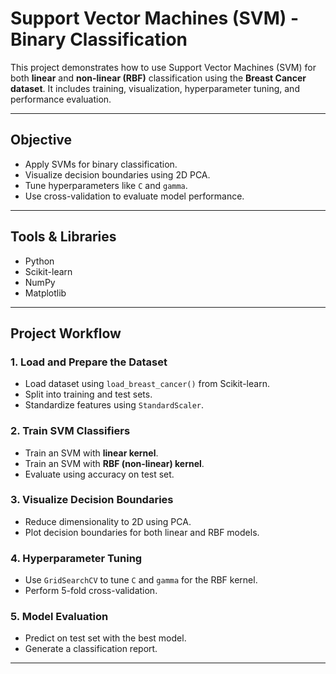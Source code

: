 # Support Vector Machines (SVM) - Binary Classification

This project demonstrates how to use Support Vector Machines (SVM) for both **linear** and **non-linear (RBF)** classification using the **Breast Cancer dataset**. It includes training, visualization, hyperparameter tuning, and performance evaluation.

---

## Objective

- Apply SVMs for binary classification.
- Visualize decision boundaries using 2D PCA.
- Tune hyperparameters like `C` and `gamma`.
- Use cross-validation to evaluate model performance.

---

## Tools & Libraries

- Python
- Scikit-learn
- NumPy
- Matplotlib

---


## Project Workflow

### 1. Load and Prepare the Dataset
- Load dataset using `load_breast_cancer()` from Scikit-learn.
- Split into training and test sets.
- Standardize features using `StandardScaler`.

### 2. Train SVM Classifiers
- Train an SVM with **linear kernel**.
- Train an SVM with **RBF (non-linear) kernel**.
- Evaluate using accuracy on test set.

### 3. Visualize Decision Boundaries
- Reduce dimensionality to 2D using PCA.
- Plot decision boundaries for both linear and RBF models.

### 4. Hyperparameter Tuning
- Use `GridSearchCV` to tune `C` and `gamma` for the RBF kernel.
- Perform 5-fold cross-validation.

### 5. Model Evaluation
- Predict on test set with the best model.
- Generate a classification report.

---
